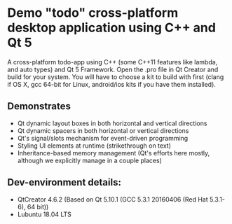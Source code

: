 # Demo "todo" cross-platform desktop application using C++ and Qt 5

A cross-platform todo-app using C++ (some C++11 features like lambda, and
auto types) and Qt 5 Framework. Open the .pro file in Qt Creator
and build for your system. You will have to choose a kit to build
with first (clang if OS X, gcc 64-bit for Linux, android/ios kits if
you have them installed).

## Demonstrates

  * Qt dynamic layout boxes in both horizontal and vertical directions
  * Qt dynamic spacers in both horizontal or vertical directions
  * Qt's signal/slots mechanism for event-driven programming
  * Styling UI elements at runtime (strikethrough on text)
  * Inheritance-based memory management (Qt's efforts here mostly,
  although we explicitly manage in a couple places)

## Dev-environment details:

  * QtCreator 4.6.2 (Based on Qt 5.10.1 (GCC 5.3.1 20160406 (Red Hat 5.3.1-6),
64 bit))
  * Lubuntu 18.04 LTS

